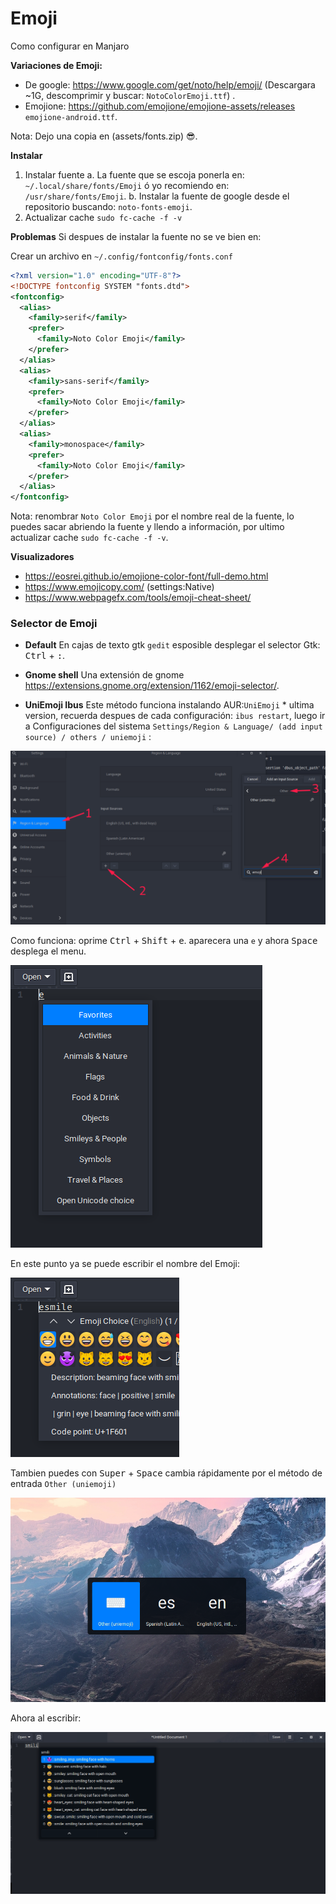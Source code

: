 # Emoji
Como configurar en Manjaro



**Variaciones de Emoji:**

- De google: https://www.google.com/get/noto/help/emoji/ (Descargara ~1G, descomprimir y buscar: `NotoColorEmoji.ttf`) .
- Emojione: https://github.com/emojione/emojione-assets/releases `emojione-android.ttf`.

Nota: Dejo una copia en (assets/fonts.zip) 😎.



**Instalar**

1. Instalar fuente
	a. La fuente que se escoja ponerla en: `~/.local/share/fonts/Emoji` ó yo recomiendo en: `/usr/share/fonts/Emoji`.
	b. Instalar la fuente de google desde el repositorio buscando: `noto-fonts-emoji`.
2. Actualizar cache `sudo fc-cache -f -v`


**Problemas**
Si despues de instalar la fuente no se ve bien en:


Crear un archivo en `~/.config/fontconfig/fonts.conf` 

```xml
<?xml version="1.0" encoding="UTF-8"?>
<!DOCTYPE fontconfig SYSTEM "fonts.dtd">
<fontconfig>
  <alias>
    <family>serif</family>
    <prefer>
      <family>Noto Color Emoji</family>
    </prefer>
  </alias>
  <alias>
    <family>sans-serif</family>
    <prefer>
      <family>Noto Color Emoji</family>
    </prefer>
  </alias>
  <alias>
    <family>monospace</family>
    <prefer>
      <family>Noto Color Emoji</family>
    </prefer>
  </alias>
</fontconfig>
```
Nota: renombrar `Noto Color Emoji` por el nombre real de la fuente, lo puedes sacar abriendo la fuente y  llendo a información, por ultimo actualizar cache `sudo fc-cache -f -v`.





**Visualizadores**
- https://eosrei.github.io/emojione-color-font/full-demo.html
- https://www.emojicopy.com/ (settings:Native)
- https://www.webpagefx.com/tools/emoji-cheat-sheet/

### Selector de Emoji

- **Default**
  En cajas de texto gtk `gedit` esposible desplegar el selector Gtk: <kbd>Ctrl</kbd> + <kbd>:</kbd>.



- **Gnome shell**
    Una extensión de gnome https://extensions.gnome.org/extension/1162/emoji-selector/.



- **UniEmoji Ibus**
    Este método funciona instalando AUR:`UniEmoji` * ultima version, recuerda despues de cada configuración: `ibus restart`, luego ir a Configuraciones del sistema `Settings/Region & Language/ (add input source) / others / uniemoji` :

![Screenshot](assets/settings.png)



Como funciona: oprime <kbd>Ctrl</kbd> + <kbd>Shift</kbd>  + <kbd>e</kbd>. aparecera una `e` y ahora <kbd>Space</kbd> desplega el menu.

![Screenshot](assets/ibus1.png)



En este punto ya se puede escribir el nombre del Emoji:




![Screenshot](assets/ibus2.png)



Tambien puedes con <kbd>Super</kbd> + <kbd>Space</kbd> cambia rápidamente por el método de entrada `Other (uniemoji)` 



![Screenshot](assets/change.png)



Ahora al escribir:


![Screenshot](assets/select.png)